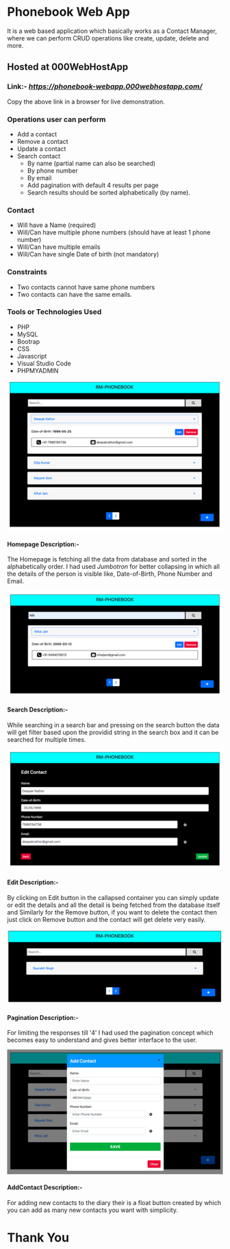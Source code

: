 # Phonebook Web App
It is a web based application which basically works as a Contact Manager, where we can perform CRUD operations like create, update, delete and more.

## Hosted at 000WebHostApp
### Link:- *https://phonebook-webapp.000webhostapp.com/*
Copy the above link in a browser for live demonstration.


### Operations user can perform
* Add a contact
* Remove a contact
* Update a contact
* Search contact
  * By name (partial name can also be searched)
  * By phone number
  * By email
  * Add pagination with default 4 results per page
  * Search results should be sorted alphabetically (by name).
 
### Contact
* Will have a Name (required)
* Will/Can have multiple phone numbers (should have at least 1 phone number)
* Will/Can have multiple emails
* Will/Can have single Date of birth (not mandatory)

### Constraints
* Two contacts cannot have same phone numbers
* Two contacts can have the same emails.

### Tools or Technologies Used
* PHP
* MySQL
* Bootrap 
* CSS
* Javascript
* Visual Studio Code
* PHPMYADMIN

![Homepage](Homepage1.png)

#### Homepage Description:-
The Homepage is fetching all the data from database and sorted in the alphabetically order. I had used *Jumbotron* for better collapsing in which all the details of the person is visible like, Date-of-Birth, Phone Number and Email.

![Search](Search.png)

#### Search Description:-
While searching in a search bar and pressing on the search button the data will get filter based upon the providid string in the search box and it can be searched for multiple times.

![Edit](Edit.png)

#### Edit Description:-
By clicking on Edit button in the callapsed container you can simply update or edit the details and all the detail is being fetched from the database itself and Similarly for the Remove button, if you want to delete the contact then just click on Remove button and the contact will get delete very easily.

![Pagination](Pagination.png)

#### Pagination Description:-
For limiting the responses till '4' I had used the pagination concept which becomes easy to understand and gives better interface to the user.

![AddContact](AddContact.png)

#### AddContact Description:-
For adding new contacts to the diary their is a float button created by which you can add as many new contacts you want with simplicity.

# Thank You
